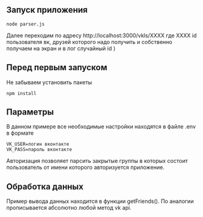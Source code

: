 ## Запуск приложения
```
node parser.js
```
Далее переходим по адресу http://localhost:3000/vkls/XXXX
где XXXX id пользователя вк, друзей которого надо получить и собственно получаем на экран и в лог случайный id )

## Перед первым запуском
Не забываем установить пакеты
```
npm install
```

## Параметры
В данном примере все необходимые настройки находятся в файле .env в формате
```
VK_USER=логин вконтакте
VK_PASS=пароль вконтакте
```

Авторизация позволяет парсить закрытые группы в которых состоит пользователь от имени которого авторизуется приложение.

## Обработка данных
Пример вывода данных находится в функции getFriends(). По аналогии прописывается абсолютно любой метод vk api.

